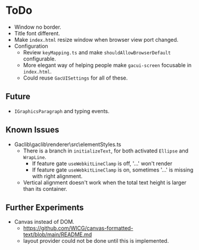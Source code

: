 # ToDo

- Window no border.
- Title font different.
- Make `index.html` resize window when browser view port changed.
- Configuration
  - Review `keyMapping.ts` and make `shouldAllowBrowserDefault` configurable.
  - More elegant way of helping people make `gacui-screen` focusable in `index.html`.
  - Could reuse `GacUISettings` for all of these.

## Future

- `IGraphicsParagraph` and typing events.

## Known Issues

- Gaclib\gaclib\renderer\src\elementStyles.ts
  - There is a branch in `initializeText`, for both activated `Ellipse` and `WrapLine`.
    - If feature gate `useWebkitLineClamp` is off, '...' won't render
    - If feature gate `useWebkitLineClamp` is on, sometimes '...' is missing with right alignment.
  - Vertical alignment doesn't work when the total text height is larger than its container.

## Further Experiments

- Canvas instead of DOM.
  - https://github.com/WICG/canvas-formatted-text/blob/main/README.md
  - layout provider could not be done until this is implemented.
